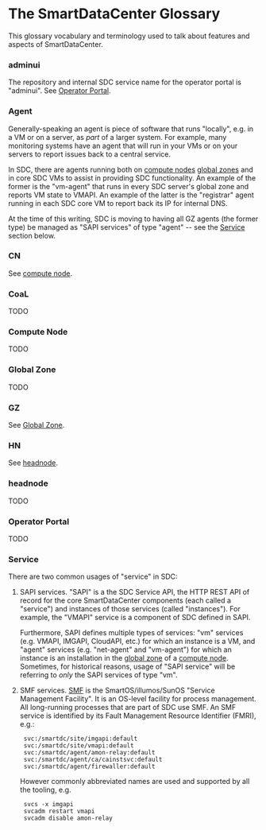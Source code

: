 # The SmartDataCenter Glossary

This glossary vocabulary and terminology used to talk about features and
aspects of SmartDataCenter.

### adminui

The repository and internal SDC service name for the operator portal is
"adminui". See [Operator Portal](#operator-portal).

### Agent

Generally-speaking an agent is piece of software that runs "locally", e.g.
in a VM or on a server, as *part* of a larger system. For example, many
monitoring systems have an agent that will run in your VMs or on your servers to
report issues back to a central service.

In SDC, there are agents running both on [compute nodes](#compute-node)
[global zones](#global-zones) and in core SDC VMs to assist in providing
SDC functionality. An example of the former is the "vm-agent" that runs
in every SDC server's global zone and reports VM state to VMAPI. An example
of the latter is the "registrar" agent running in each SDC core VM to report
back its IP for internal DNS.

At the time of this writing, SDC is moving to having all GZ agents (the former
type) be managed as "SAPI services" of type "agent" -- see the
[Service](#service) section below.


### CN

See [compute node](#compute-node).

### CoaL

TODO

### Compute Node

TODO

### Global Zone

TODO

### GZ

See [Global Zone](#global-zone).

### HN

See [headnode](#headnode).

### headnode

TODO

### Operator Portal

TODO

### Service

There are two common usages of "service" in SDC:

1. SAPI services. "SAPI" is a the SDC Service API, the HTTP REST API of
   record for the core SmartDataCenter components (each called a "service")
   and instances of those services (called "instances"). For example, the
   "VMAPI" service is a component of SDC defined in SAPI.

   Furthermore, SAPI defines multiple types of services: "vm" services (e.g.
   VMAPI, IMGAPI, CloudAPI, etc.) for which an instance is a VM, and "agent"
   services (e.g. "net-agent" and "vm-agent") for which an instance is an
   installation in the [global zone](#global-zone) of a [compute
   node](#compute-node). Sometimes, for historical reasons, usage of "SAPI
   service" will be referring to *only* the SAPI services of type "vm".

2. SMF services.
   [SMF](http://wiki.smartos.org/display/DOC/Using+the+Service+Management+Facility)
   is the SmartOS/illumos/SunOS "Service Management Facility". It is an OS-level
   facility for process management. All long-running processes that are part of
   SDC use SMF. An SMF service is identified by its Fault Management Resource
   Identifier (FMRI), e.g.:

        svc:/smartdc/site/imgapi:default
        svc:/smartdc/site/vmapi:default
        svc:/smartdc/agent/amon-relay:default
        svc:/smartdc/agent/ca/cainstsvc:default
        svc:/smartdc/agent/firewaller:default

   However commonly abbreviated names are used and supported by all the
   tooling, e.g.

        svcs -x imgapi
        svcadm restart vmapi
        svcadm disable amon-relay


